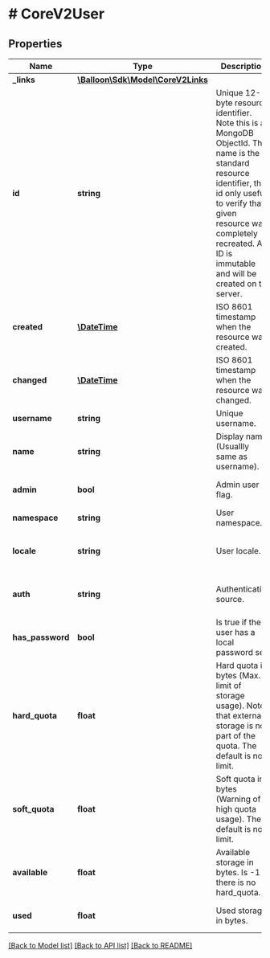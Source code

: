 # # CoreV2User

## Properties

Name | Type | Description | Notes
------------ | ------------- | ------------- | -------------
**_links** | [**\Balloon\Sdk\Model\CoreV2Links**](CoreV2Links.md) |  | [optional] 
**id** | **string** | Unique 12-byte resource identifier. Note this is a MongoDB ObjectId. The name is the standard resource identifier, the id only useful to verify that a given resource was completely recreated. An ID is immutable and will be created on the server. | [optional] 
**created** | [**\DateTime**](\DateTime.md) | ISO 8601 timestamp when the resource was created. | [optional] 
**changed** | [**\DateTime**](\DateTime.md) | ISO 8601 timestamp when the resource was changed. | [optional] 
**username** | **string** | Unique username. | [optional] 
**name** | **string** | Display name (Usuallly same as username). | [optional] 
**admin** | **bool** | Admin user flag. | [optional] [default to false]
**namespace** | **string** | User namespace. | [optional] 
**locale** | **string** | User locale. | [optional] [default to 'en_US']
**auth** | **string** | Authentication source. | [optional] [default to 'internal']
**has_password** | **bool** | Is true if the user has a local password set. | [optional] [default to false]
**hard_quota** | **float** | Hard quota in bytes (Max. limit of storage usage). Note that external storage is not part of the quota. The default is no limit. | [optional] [default to -1]
**soft_quota** | **float** | Soft quota in bytes (Warning of high quota usage). The default is no limit. | [optional] [default to -1]
**available** | **float** | Available storage in bytes. Is -1 if there is no hard_quota. | [optional] [default to -1]
**used** | **float** | Used storage in bytes. | [optional] [default to 0]

[[Back to Model list]](../../README.md#documentation-for-models) [[Back to API list]](../../README.md#documentation-for-api-endpoints) [[Back to README]](../../README.md)


